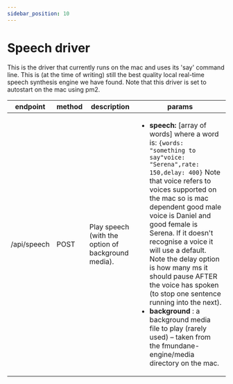 ```yaml
---
sidebar_position: 10
---
```


# Speech driver

This is the driver that currently runs on the mac and uses its 'say' command line. This is (at the time of writing) still the best quality local real-time speech synthesis engine we have found. Note that this driver is set to autostart on the mac using pm2.

| **endpoint** | **method** | **description** | **params** |
| --- | --- | --- | --- |
| /api/speech | POST | Play speech (with the option of background media). | <ul><li>**speech:** [array of words] where a word is: ```{words: "something to say"voice: "Serena",rate: 150,delay: 400}``` Note that voice refers to voices supported on the mac so is mac dependent good male voice is Daniel and good female is Serena. If it doesn't recognise a voice it will use a default. Note the delay option is how many ms it should pause AFTER the voice has spoken (to stop one sentence running into the next).</li><li> **background** : a background media file to play (rarely used) – taken from the fmundane-engine/media directory on the mac.</li></ul> |